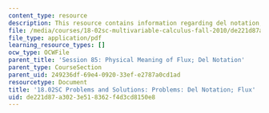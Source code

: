 ```yaml
---
content_type: resource
description: This resource contains information regarding del notation; flux.
file: /media/courses/18-02sc-multivariable-calculus-fall-2010/de221d87a3023e518362f4d3cd8150e8_MIT18_02SC_pb_85_comb.pdf
file_type: application/pdf
learning_resource_types: []
ocw_type: OCWFile
parent_title: 'Session 85: Physical Meaning of Flux; Del Notation'
parent_type: CourseSection
parent_uid: 249236df-69e4-0920-33ef-e2787a0cd1ad
resourcetype: Document
title: '18.02SC Problems and Solutions: Problems: Del Notation; Flux'
uid: de221d87-a302-3e51-8362-f4d3cd8150e8
---
```

